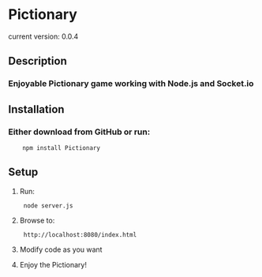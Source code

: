 # Pictionary #
current version: 0.0.4

## Description ##

### Enjoyable Pictionary game working with Node.js and Socket.io ###

## Installation ##

### Either download from GitHub or run: ###

		npm install Pictionary

## Setup ##

1. Run:

		node server.js

1. Browse to:

		http://localhost:8080/index.html

1. Modify code as you want

1. Enjoy the Pictionary!